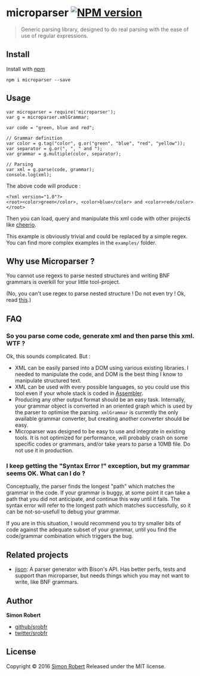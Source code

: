 # microparser [![NPM version](https://badge.fury.io/js/microparser.svg)](http://badge.fury.io/js/microparser)

> Generic parsing library, designed to do real parsing with the ease of use of regular expressions.

## Install

Install with [npm](https://www.npmjs.com/)

    npm i microparser --save

## Usage

    var microparser = require('microparser');
    var g = microparser.xmlGrammar;
    
    var code = "green, blue and red";
    
    // Grammar definition
    var color = g.tag("color", g.or("green", "blue", "red", "yellow"));
    var separator = g.or(", ", " and ");
    var grammar = g.multiple(color, separator);
    
    // Parsing
    var xml = g.parse(code, grammar);
    console.log(xml);

The above code will produce :

    <?xml version="1.0"?>
    <root><color>green</color>, <color>blue</color> and <color>red</color></root>
    
Then you can load, query and manipulate this xml code with other projects like [cheerio](https://www.npmjs.com/package/cheerio).

This example is obviously trivial and could be replaced by a simple regex. You can find more complex examples in the `examples/`
folder.

## Why use Microparser ?

You cannot use regexs to parse nested structures and writing BNF grammars is overkill for your little tool-project.

(No, you can't use regex to parse nested structure ! Do not even try ! Ok, read [this](http://stackoverflow.com/questions/1732348/regex-match-open-tags-except-xhtml-self-contained-tags).)  

## FAQ

### So you parse come code, generate xml and then parse this xml. WTF ?

Ok, this sounds complicated. But :

* XML can be easily parsed into a DOM using various existing libraries. I needed to 
manipulate the code, and DOM is the best thing I know to manipulate structured text.
* XML can be used with every possible languages, so you could use this tool even if your whole stack is coded in [Assembler](http://tibleiz.net/asm-xml/).
* Producing any other output format should be an easy task. Internally, your grammar object is converted in an 
oriented graph which is used by the parser to optimise the parsing. `xmlGrammar` is currently the only available 
grammar converter, but creating another converter should be easy.
* Microparser was designed to be easy to use and integrate in existing tools. It is not optimized for performance, will 
probably crash on some specific codes or grammars, and/or take years to parse a 10MB file. Do not use it in production.

### I keep getting the "Syntax Error !" exception, but my grammar seems OK. What can I do ?

Conceptually, the parser finds the longest "path" which matches the grammar in the code. If your grammar is buggy, at 
some point it can take a path that you did not anticipate, and continue this way until it fails.
The syntax error will refer to the longest path which matches successfully, so it can be not-so-usefull to debug your grammar.

If you are in this situation, I would recommend you to try smaller bits of code against the adequate subset of your grammar, 
until you find the code/grammar combination which triggers the bug. 

## Related projects

* [jison](https://www.npmjs.com/package/jison): A parser generator with Bison's API. Has better perfs, tests and support
than microparser, but needs things which you may not want to write, like BNF grammars.

## Author

**Simon Robert**

+ [github/srobfr](https://github.com/srobfr)
+ [twitter/srobfr](https://twitter.com/srobfr)

## License

Copyright © 2016 [Simon Robert](https://github.com/srobfr)
Released under the MIT license.
